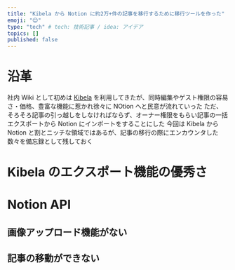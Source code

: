 ```yaml
---
title: "Kibela から Notion に約2万+件の記事を移行するために移行ツールを作った"
emoji: "😊"
type: "tech" # tech: 技術記事 / idea: アイデア
topics: []
published: false
---
```


# 沿革

社内 Wiki として初めは [Kibela]() を利用してきたが、同時編集やゲスト権限の容易さ・価格、豊富な機能に惹かれ徐々に NOtion へと民意が流れていった
ただ、そろそろ記事の引っ越しをしなければならず、オーナー権限をもらい記事の一括エクスポートから Notion にインポートをすることにした
今回は Kibela から Notion と割とニッチな領域ではあるが、記事の移行の際にエンカウンタした数々を備忘録として残しておく

# Kibela のエクスポート機能の優秀さ

# Notion API

## 画像アップロード機能がない

## 記事の移動ができない

##
